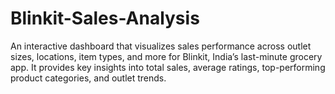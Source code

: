 # Blinkit-Sales-Analysis
An interactive dashboard that visualizes sales performance across outlet sizes, locations, item types, and more for Blinkit, India’s last-minute grocery app. It provides key insights into total sales, average ratings, top-performing product categories, and outlet trends.
